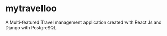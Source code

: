 # mytravelloo

A Multi-featured Travel management application created with React Js and Django with PostgreSQL.
